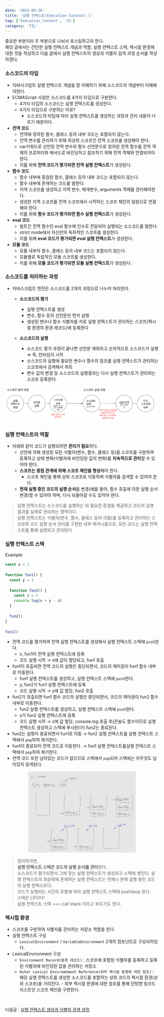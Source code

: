 ```yaml
---
date: '2023-09-26'
title: '실행 컨텍스트(Execution Context) 1'
tag: ['Execution_Context', 'JS']
category: 'TIL'
---
```


중요한 부분이라 두 부분으로 나눠서 포스팅하고자 한다. <br/>
해당 글에서는 간단한 실행 컨텍스트 개념과 역할, 실행 컨텍스트 스택, 렉시컬 환경에 대한 것을 작성하고 다음 글에서 실행 컨텍스트의 생성과 식별자 검색 과정 순서를 작성하겠다.

### 소스코드의 타입

- 자바사크립트 실행 컨텍스트 개념을 잘 이해하기 위해 소스코드의 개념부터 이해해야한다.
- ECMAScript 사양은 소스코드를 4가지 타입으로 구분한다.
  - 4가지 타입의 소스코드는 실행 컨텍스트를 생성한다.
  - 4가지 타입으로 구분하는 이유?
    - <span class='highlight'>소스코드의 타입에 따라 실행 컨텍스트를 생성하는 과정과 관리 내용이 다르기 때문이다. <span>
- **전역 코드**
  - 전역에 정의된 함수, 클래스 등의 내부 코드는 포함되지 않는다.
  - 전역 변수를 관리하기 위해 최상위 스코프인 전역 스코프를 생성해야 한다.
  - <span class='highlight'>var키워드로 선언된 전역 변수와 함수 선언문으로 정의된 전역 함수를 전역 객체의 프로퍼티와 메서드로 바인딩하고 참조하기 위해 전역 객체와 연결되어야 한다. </span>
  - 이를 위해 **전역 코드가 평가되면 전역 실행 컨텍스트**가 생성된다.
- **함수 코드**
  - 함수 내부에 중첩된 함수, 클래스 등의 내부 코드는 포함되지 않는다.
  - 함수 내부에 존재하는 코드를 말한다.
  - <span class='highlight'>지역 스코프를 생성하고 지역 변수, 매개변수, arguments 객체를 관리해야한다. </span>
  - <span class='highlight'>생성한 지역 스코프를 전역 스코프에서 시작하는 스코프 체인의 일원으로 연결해야 한다. </span>
  - 이를 위해 **함수 코드가 평가되면 함수 실행 컨텍스트**가 생성된다.
- **eval 코드**
  - 빌트인 전역 함수인 eval 함수에 인수로 전달되어 실행되는 소스코드를 말한다.
  - strict mode에서 자신만의 독자적인 스코프를 생성한다.
  - 이를 위해 **eval 코드가 평가되면 eval 실행 컨텍스트**가 생성된다.
- **모듈 코드**
  - 모듈 내부의 함수, 클래스 등의 내부 코드는 포함되지 않는다.
  - 모듈별로 독립적인 모듈 스코프를 생성한다.
  - 이를 위해 **모듈 코드가 평가되면 모듈 실행 컨텍스트**가 생성된다.

### 소스코드를 처리하는 과정

- 자바스크립트 엔진은 소스코드를 2개의 과정으로 나누어 처리한다.

  - <span class='highlight'><b>소스코드의 평가</b><span>

    - 실행 컨텍스트를 생성
    - 변수, 함수 등의 선언문만 먼저 실행
    - 생성된 변수나 함수 식별자를 키로 실행 컨텍스트가 관리하는 스코프(렉시컬 환경의 환경 레코드)에 등록한다

  - <span class='highlight'><b>소스코드의 실행</b></span>

    - 소스코드 평가 과정이 끝나면 선언문 제외하고 순차적으로 소스코드가 실행 ⇒ 즉, 런타임이 시작
    - 소스코드의 실행에 필요한 변수나 함수의 참조를 실행 컨텍스트가 관리하는 스코프에서 검색해서 취득
    - 변수 값의 변경 등 소스코드의 실행결과는 다시 실행 컨텍스트가 관리하는 스코프 등록한다.

<div style="margin: 10px 0px 0px">
   <img src="./Images/CodeProcedure.png" alt="procedure"/>
</div>

### 실행 컨텍스트의 역할

- 아래와 같이 코드가 실행되려면 **관리가 필요**하다.
  - 선언에 의해 생성된 모든 식별자(변수, 함수, 클래스 등)를 스코프를 구분하여 등록하고 상태 변화(식별자에 바인딩된 값의 변화)를 **지속적으로 관리**할 수 있어야 한다.
  - **스코프는 중첩 관계에 위해 스코프 체인을 형성**해야 한다.
    - 스코프 체인을 통해 상위 스코프로 이동하며 식별자를 검색할 수 있어야 한다.
  - **현재 실행 중인 코드의 실행 순서**를 변경(예를 들어, 함수 호출에 의한 실행 순서 변경)할 수 있어야 하며, 다시 되돌아갈 수도 있어야 한다.

> <span class='highlight'>실행 컨텍스트는 소스코드를 실행하는 데 필요한 환경을 제공하고 코드의 실행 결과를 실제로 관리하는 영역</span>이다. <br/>
> 실행 컨텍스트는 식별자(변수, 함수, 클래스 등의 이름)를 등록하고 관리하는 스코프와 코드 실행 순서 관리를 구현한 내부 메커니즘으로, 모든 코드는 실행 컨텍스트를 통해 실행되고 관리된다.

### 실행 컨텍스트 스택

Example

```jsx
const x = 1

function fun1() {
  const y = 3

  function fun2() {
    const z = 1
    console.log(x + y - z)
  }

  fun2()
}

fun1()
```

- 전역 코드를 평가하여 전역 실행 컨텍스트를 생성해서 실행 컨텍스트 스택에 `push`한다.
  - x, fun1이 전역 실행 컨텍스트에 등록
  - 코드 실행 시작 → x에 값이 할당되고, fun1 호출
- fun1이 호출되면 전역 코드의 실행은 중단되면서, 코드의 제어권이 fun1 함수 내부로 이동한다.
  - fun1 실행 컨텍스트를 생성하고, 실행 컨텍스트 스택에 `push`한다.
  - y, fun2가 fun1 실행 컨텍스트에 등록
  - 코드 실행 시작 → y에 값 할당, fun2 호출
- fun2가 호출되면 fun1 함수 코드의 실행은 중단되면서, 코드의 제어권이 fun2 함수 내부로 이동한다.
  - fun2 실행 컨텍스트를 생성하고, 실행 컨텍스트 스택에 `push`한다.
  - z가 fun2 실행 컨텍스트에 등록
  - 코드 실행 시작 → z에 값 할당, console.log 호출 후(콘솔도 함수이므로 실행 컨텍스트 생성하고 스택에 푸시된다!) fun2는 종료된다.
- fun2는 실행이 종료되면서 fun1로 이동 → fun2 실행 컨텍스트를 실행 컨텍스트 스택에서 `pop`하여 제거한다.
- fun1이 종료되어 전역 코드로 이동한다. → fun1 실행 컨텍스트를실행 컨텍스트 스택에서 `pop`하여 제거한다.
- 전역 코드 또한 남아있는 코드가 없으므로 스택에서 `pop`되어 스택에는 아무것도 남아있지 않게된다.

<div style="width: 70%; margin: 10px auto; ">
   <img src="./Images/ECStack.png" alt="stack"/>
</div>

> 정리하자면, <br/> <span class='highlight'><b>실행 컨텍스트 스택은 코드의 실행 순서를 관리</b></span>한다. <br/>
> 소스코드가 평가되면서 그에 맞는 실행 컨텍스트가 생성되고 스택에 쌓인다. 실행 컨텍스트의 최상위에 존재하는 실행 컨텍스트는 언제나 현재 실행 중인 코드의 실행 컨텍스트다. <br/>
> 코드가 실행되는 시간의 흐름에 따라 실행 컨텍스트 스택에 push/pop 된다.
> <br/>
> 스택은 LIFO다! <br/> <span class='highlight'>실행 컨텍스트 스택 === call stack 이라고 부르기도 한다.</span>

### 렉시컬 환경

- 스코프를 구분하여 식별자를 관리하는 저장소 역할을 한다.
- 실행 컨텍스트 구성
  - `LexicalEnvironment` / `VariableEnvironment` 2개의 컴포넌트로 구성되어있다.
- LexicalEnvironment 구성
  - `Environment Record(환경 레코드)` : 스코프에 포함된 식별자를 등록하고 등록된 식별자에 바인딩된 값을 관리하는 저장소
  - `Outer Lexical Enviromnment Reference(외부 렉시컬 환경에 대한 참조)` : 해당 실행 컨텍스트를 생성한 소스코드를 포함하는 상위 코드의 렉시컬 환경(상위 스코프)을 가리킨다. - 외부 렉시컬 환경에 대한 참조를 통해 단방향 링크드 리스트인 스코프 체인을 구현한다.

<br/>

다음글 : [실행 컨텍스트 생성과 식별자 검색 과정](<https://wjdgml3092.github.io/TIL/ExecutionContext(2)>)
